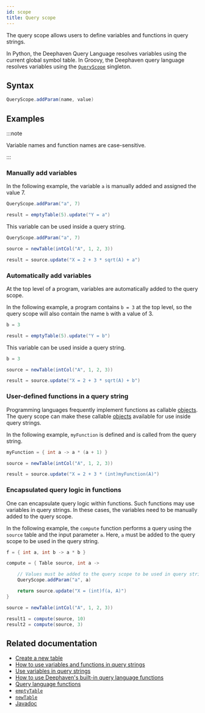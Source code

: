 ```yaml
---
id: scope
title: Query scope
---
```


The query scope allows users to define variables and functions in query strings.

In Python, the Deephaven Query Language resolves variables using the current global symbol table. In Groovy, the Deephaven query language resolves variables using the [`QueryScope`](https://deephaven.io/core/javadoc/io/deephaven/engine/context/QueryScope.html) singleton.

## Syntax

```groovy skip-test
QueryScope.addParam(name, value)
```

## Examples

:::note

Variable names and function names are case-sensitive.

:::

### Manually add variables

In the following example, the variable `a` is manually added and assigned the value 7.

```groovy
QueryScope.addParam("a", 7)

result = emptyTable(5).update("Y = a")
```

This variable can be used inside a query string.

```groovy order=source,result
QueryScope.addParam("a", 7)

source = newTable(intCol("A", 1, 2, 3))

result = source.update("X = 2 + 3 * sqrt(A) + a")
```

### Automatically add variables

At the top level of a program, variables are automatically added to the query scope.

In the following example, a program contains `b = 3` at the top level, so the query scope will also contain the name `b` with a value of 3.

```groovy
b = 3

result = emptyTable(5).update("Y = b")
```

This variable can be used inside a query string.

```groovy order=source,result
b = 3

source = newTable(intCol("A", 1, 2, 3))

result = source.update("X = 2 + 3 * sqrt(A) + b")
```

### User-defined functions in a query string

Programming languages frequently implement functions as callable [objects](../types/objects.md). The query scope can make these callable [objects](../types/objects.md) available for use inside query strings.

In the following example, `myFunction` is defined and is called from the query string.

```groovy order=source,result
myFunction = { int a -> a * (a + 1) }

source = newTable(intCol("A", 1, 2, 3))

result = source.update("X = 2 + 3 * (int)myFunction(A)")
```

### Encapsulated query logic in functions

One can encapsulate query logic within functions. Such functions may use variables in query strings. In these cases, the variables need to be manually added to the query scope.

In the following example, the `compute` function performs a query using the `source` table and the input parameter `a`. Here, `a` must be added to the query scope to be used in the query string.

```groovy order=source,result1,result2
f = { int a, int b -> a * b }

compute = { Table source, int a ->

    // Values must be added to the query scope to be used in query strings.
    QueryScope.addParam("a", a)

    return source.update("X = (int)f(a, A)")
}

source = newTable(intCol("A", 1, 2, 3))

result1 = compute(source, 10)
result2 = compute(source, 3)
```

## Related documentation

- [Create a new table](../../../how-to-guides/new-table.md)
- [How to use variables and functions in query strings](../../../how-to-guides/queryscope.md)
- [Use variables in query strings](../../../conceptual/queryscope-conceptual.md)
- [How to use Deephaven's built-in query language functions](../../../how-to-guides/query-language-functions.md)
- [Query language functions](../query-library/query-language-function-reference.md)
- [`emptyTable`](../../table-operations/create/emptyTable.md)
- [`newTable`](../../table-operations/create/newTable.md)
- [Javadoc](https://deephaven.io/core/javadoc/io/deephaven/engine/context/QueryScope.html)

